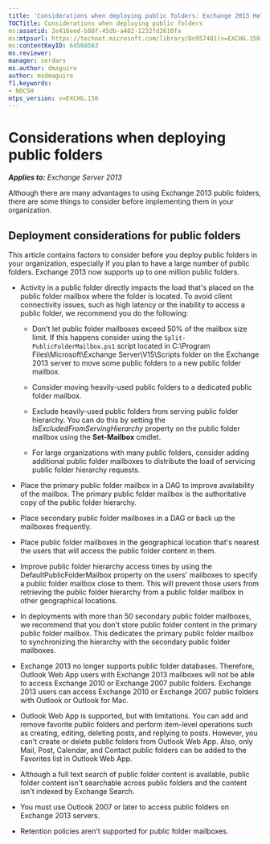 ```yaml
---
title: 'Considerations when deploying public folders: Exchange 2013 Help'
TOCTitle: Considerations when deploying public folders
ms:assetid: 2e416eed-b88f-45db-a482-1232fd2610fa
ms:mtpsurl: https://technet.microsoft.com/library/Dn957481(v=EXCHG.150)
ms:contentKeyID: 64568563
ms.reviewer: 
manager: serdars
ms.author: dmaguire
author: msdmaguire
f1.keywords:
- NOCSH
mtps_version: v=EXCHG.150
---
```


# Considerations when deploying public folders

_**Applies to:** Exchange Server 2013_

Although there are many advantages to using Exchange 2013 public folders, there are some things to consider before implementing them in your organization.

## Deployment considerations for public folders

This article contains factors to consider before you deploy public folders in your organization, especially if you plan to have a large number of public folders. Exchange 2013 now supports up to one million public folders.

  - Activity in a public folder directly impacts the load that's placed on the public folder mailbox where the folder is located. To avoid client connectivity issues, such as high latency or the inability to access a public folder, we recommend you do the following:

      - Don't let public folder mailboxes exceed 50% of the mailbox size limit. If this happens consider using the `Split-PublicFolderMailbox.ps1` script located in C:\\Program Files\\Microsoft\\Exchange Server\\V15\\Scripts folder on the Exchange 2013 server to move some public folders to a new public folder mailbox.

      - Consider moving heavily-used public folders to a dedicated public folder mailbox.

      - Exclude heavily-used public folders from serving public folder hierarchy. You can do this by setting the *IsExcludedFromServingHierarchy* property on the public folder mailbox using the **Set-Mailbox** cmdlet.

      - For large organizations with many public folders, consider adding additional public folder mailboxes to distribute the load of servicing public folder hierarchy requests.

  - Place the primary public folder mailbox in a DAG to improve availability of the mailbox. The primary public folder mailbox is the authoritative copy of the public folder hierarchy.

  - Place secondary public folder mailboxes in a DAG or back up the mailboxes frequently.

  - Place public folder mailboxes in the geographical location that's nearest the users that will access the public folder content in them.

  - Improve public folder hierarchy access times by using the DefaultPublicFolderMailbox property on the users' mailboxes to specify a public folder mailbox close to them. This will prevent those users from retrieving the public folder hierarchy from a public folder mailbox in other geographical locations.

  - In deployments with more than 50 secondary public folder mailboxes, we recommend that you don't store public folder content in the primary public folder mailbox. This dedicates the primary public folder mailbox to synchronizing the hierarchy with the secondary public folder mailboxes.

  - Exchange 2013 no longer supports public folder databases. Therefore, Outlook Web App users with Exchange 2013 mailboxes will not be able to access Exchange 2010 or Exchange 2007 public folders. Exchange 2013 users can access Exchange 2010 or Exchange 2007 public folders with Outlook or Outlook for Mac.

  - Outlook Web App is supported, but with limitations. You can add and remove favorite public folders and perform item-level operations such as creating, editing, deleting posts, and replying to posts. However, you can't create or delete public folders from Outlook Web App. Also, only Mail, Post, Calendar, and Contact public folders can be added to the Favorites list in Outlook Web App.

  - Although a full text search of public folder content is available, public folder content isn't searchable across public folders and the content isn't indexed by Exchange Search.

  - You must use Outlook 2007 or later to access public folders on Exchange 2013 servers.

  - Retention policies aren't supported for public folder mailboxes.
